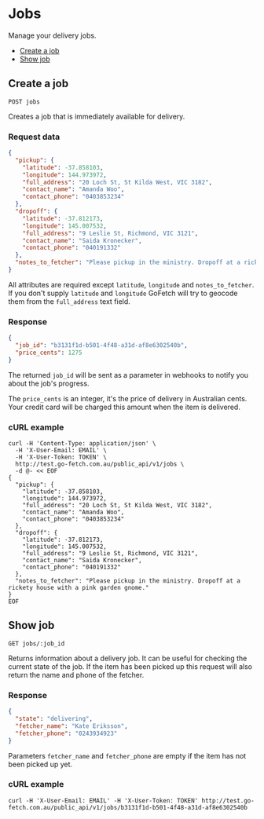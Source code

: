# Jobs

Manage your delivery jobs.

* [Create a job](#create-a-job)
* [Show job](#show-job)

## Create a job

`POST jobs`

Creates a job that is immediately available for delivery.


### Request data

```JSON
{
  "pickup": {
    "latitude": -37.858103,
    "longitude": 144.973972,
    "full_address": "20 Loch St, St Kilda West, VIC 3182",
    "contact_name": "Amanda Woo",
    "contact_phone": "0403853234"
  },
  "dropoff": {
    "latitude": -37.812173,
    "longitude": 145.007532,
    "full_address": "9 Leslie St, Richmond, VIC 3121",
    "contact_name": "Saida Kronecker",
    "contact_phone": "040191332"
  },
  "notes_to_fetcher": "Please pickup in the ministry. Dropoff at a rickety house with a pink garden gnome."
}
```

All attributes are required except `latitude`, `longitude` and `notes_to_fetcher`. If you don't supply `latitude` and `longitude` GoFetch will try to geocode them from the `full_address` text field.

### Response

```JSON
{
  "job_id": "b3131f1d-b501-4f48-a31d-af8e6302540b",
  "price_cents": 1275
}
```

The returned `job_id` will be sent as a parameter in webhooks to notify you about the job's progress.

The `price_cents` is an integer, it's the price of delivery in Australian cents. Your credit card will be charged this amount when the item is delivered.

### cURL example

```shell
curl -H 'Content-Type: application/json' \
  -H 'X-User-Email: EMAIL' \
  -H 'X-User-Token: TOKEN' \
  http://test.go-fetch.com.au/public_api/v1/jobs \
  -d @- << EOF
{
  "pickup": {
    "latitude": -37.858103,
    "longitude": 144.973972,
    "full_address": "20 Loch St, St Kilda West, VIC 3182",
    "contact_name": "Amanda Woo",
    "contact_phone": "0403853234"
  },
  "dropoff": {
    "latitude": -37.812173,
    "longitude": 145.007532,
    "full_address": "9 Leslie St, Richmond, VIC 3121",
    "contact_name": "Saida Kronecker",
    "contact_phone": "040191332"
  },
  "notes_to_fetcher": "Please pickup in the ministry. Dropoff at a rickety house with a pink garden gnome."
}
EOF
```

## Show job

`GET jobs/:job_id`

Returns information about a delivery job. It can be useful for checking the current state of the job. If the item has been picked up this request will also return the name and phone of the fetcher.

### Response

```JSON
{
  "state": "delivering",
  "fetcher_name": "Kate Eriksson",
  "fetcher_phone": "0243934923"
}
```
Parameters `fetcher_name` and `fetcher_phone` are empty if the item has not been picked up yet.

### cURL example

```shell
curl -H 'X-User-Email: EMAIL' -H 'X-User-Token: TOKEN' http://test.go-fetch.com.au/public_api/v1/jobs/b3131f1d-b501-4f48-a31d-af8e6302540b
```

